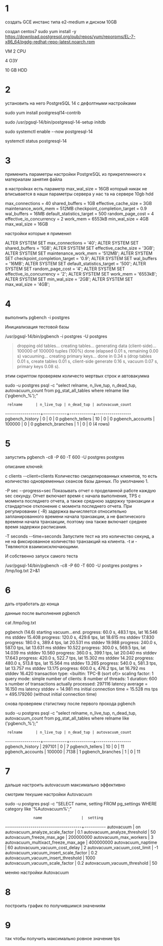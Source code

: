 # 1
создать GCE инстанс типа e2-medium и диском 10GB

создал centos7 sudo yum install -y https://download.postgresql.org/pub/repos/yum/reporpms/EL-7-x86_64/pgdg-redhat-repo-latest.noarch.rpm

VM 2 CPU 

4 ОЗУ

10 GB HDD


# 2
установить на него PostgreSQL 14 с дефолтными настройками

sudo yum install postgresql14-contrib 

sudo /usr/pgsql-14/bin/postgresql-14-setup initdb 

sudo systemctl enable --now postgresql-14 

systemctl status postgresql-14

# 3
применить параметры настройки PostgreSQL из прикрепленного к материалам занятия файла

в настройках есть параметр max_wal_size = 16GB который никак не вписывается в наши параметры сервера у нас та на сервере 10gb hdd

max_connections = 40
shared_buffers = 1GB
effective_cache_size = 3GB
maintenance_work_mem = 512MB
checkpoint_completion_target = 0.9
wal_buffers = 16MB
default_statistics_target = 500
random_page_cost = 4
effective_io_concurrency = 2
work_mem = 6553kB
min_wal_size = 4GB
max_wal_size = 16GB


настройки которые я применил

ALTER SYSTEM SET max_connections = '40';
ALTER SYSTEM SET shared_buffers = '1GB';
ALTER SYSTEM SET effective_cache_size = '3GB';
ALTER SYSTEM SET maintenance_work_mem = '512MB';
ALTER SYSTEM SET checkpoint_completion_target = '0.9';
ALTER SYSTEM SET wal_buffers = '16MB';
ALTER SYSTEM SET default_statistics_target = '500';
ALTER SYSTEM SET random_page_cost = '4';
ALTER SYSTEM SET effective_io_concurrency = '2';
ALTER SYSTEM SET work_mem = '6553kB';
ALTER SYSTEM SET min_wal_size = '2GB';
ALTER SYSTEM SET max_wal_size = '4GB';


# 4
выполнить pgbench -i postgres

Инициализация тестовой базы

/usr/pgsql-14/bin/pgbench -i postgres -U postgres

>dropping old tables...
>creating tables...
>generating data (client-side)...
>100000 of 100000 tuples (100%) done (elapsed 0.01 s, remaining 0.00 s)
>vacuuming...
>creating primary keys...
>done in 0.34 s (drop tables 0.01 s, create tables 0.01 s, client-side generate 0.16 s, vacuum 0.07 s, primary keys 0.08 s).

этим скриптом проверяем количесто мертвых строк и автовакумма

sudo -u postgres psql -c "select relname, n_live_tup, n_dead_tup, autovacuum_count from pg_stat_all_tables where relname like ('pgbench_%');"

     relname      | n_live_tup | n_dead_tup | autovacuum_count
------------------+------------+------------+------------------
 pgbench_history  |          0 |          0 |                0
 pgbench_tellers  |         10 |          0 |                0
 pgbench_accounts |     100000 |          0 |                0
 pgbench_branches |          1 |          0 |                0
(4 rows)


# 5
запустить pgbench -c8 -P 60 -T 600 -U postgres postgres


описание ключей:

c clients
--client=clients Количество смоделированных клиентов, то есть количество одновременных сеансов базы данных. По умолчанию 1.

-P sec
--progress=sec
Показывать отчет о проделанной работе каждую sec секунду. Отчет включает время с начала выполнения, TPS с момента последнего отчета, а также среднюю задержку транзакции и стандартное отклонение с момента последнего отчета. При регулировании ( -R) задержка вычисляется относительно запланированного времени начала транзакции, а не фактического времени начала транзакции, поэтому она также включает среднее время задержки расписания.

-T seconds
--time=seconds
Запустите тест на это количество секунд, а не на фиксированное количество транзакций на клиента. -t и -Tявляются взаимоисключающими.


И собственно запуск самого теста

/usr/pgsql-14/bin/pgbench -c8 -P 60 -T 600 -U postgres postgres > /tmp/log.txt 2>&1


# 6
дать отработать до конца

данные после выполнения pgbench

cat /tmp/log.txt

pgbench (14.6)
starting vacuum...end.
progress: 60.0 s, 483.1 tps, lat 16.546 ms stddev 15.408
progress: 120.0 s, 429.6 tps, lat 18.615 ms stddev 17.830
progress: 180.0 s, 389.4 tps, lat 20.531 ms stddev 19.988
progress: 240.0 s, 587.0 tps, lat 13.631 ms stddev 10.522
progress: 300.0 s, 569.5 tps, lat 14.039 ms stddev 10.560
progress: 360.0 s, 399.1 tps, lat 20.040 ms stddev 17.643
progress: 420.0 s, 522.7 tps, lat 15.302 ms stddev 14.202
progress: 480.0 s, 513.8 tps, lat 15.564 ms stddev 13.265
progress: 540.0 s, 581.3 tps, lat 13.757 ms stddev 13.175
progress: 600.0 s, 476.2 tps, lat 16.792 ms stddev 16.420
transaction type: <builtin: TPC-B (sort of)>
scaling factor: 1
query mode: simple
number of clients: 8
number of threads: 1
duration: 600 s
number of transactions actually processed: 297116
latency average = 16.150 ms
latency stddev = 14.981 ms
initial connection time = 15.528 ms
tps = 495.179260 (without initial connection time)


снова проверяем статистику после первого прохода pgbench

sudo -u postgres psql -c "select relname, n_live_tup, n_dead_tup, autovacuum_count from pg_stat_all_tables where relname like ('pgbench_%');"

     relname      | n_live_tup | n_dead_tup | autovacuum_count
------------------+------------+------------+------------------
 pgbench_history  |     297101 |          0 |                7
 pgbench_tellers  |         10 |          0 |               11
 pgbench_accounts |     100000 |       7138 |                1
 pgbench_branches |          1 |          0 |               11

# 7
дальше настроить autovacuum максимально эффективно

смотрим текушие настройки Autovacuum

sudo -u postgres psql -c "SELECT name, setting FROM pg_settings WHERE category like '%Autovacuum%';"

                 name                  |  setting
---------------------------------------+-----------
 autovacuum                            | on
 autovacuum_analyze_scale_factor       | 0.1
 autovacuum_analyze_threshold          | 50
 autovacuum_freeze_max_age             | 200000000
 autovacuum_max_workers                | 3
 autovacuum_multixact_freeze_max_age   | 400000000
 autovacuum_naptime                    | 60
 autovacuum_vacuum_cost_delay          | 2
 autovacuum_vacuum_cost_limit          | -1
 autovacuum_vacuum_insert_scale_factor | 0.2
 autovacuum_vacuum_insert_threshold    | 1000
 autovacuum_vacuum_scale_factor        | 0.2
 autovacuum_vacuum_threshold           | 50


меняю настройки Autovacuum



# 8
построить график по получившимся значениям

# 9
так чтобы получить максимально ровное значение tps